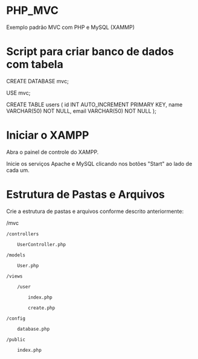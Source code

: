 # PHP_MVC
Exemplo padrão MVC com PHP e MySQL (XAMMP)

# Script para criar banco de dados com tabela
CREATE DATABASE mvc;

USE mvc;

CREATE TABLE users (
    id INT AUTO_INCREMENT PRIMARY KEY,
    name VARCHAR(50) NOT NULL,
    email VARCHAR(50) NOT NULL
);

# Iniciar o XAMPP
Abra o painel de controle do XAMPP.

Inicie os serviços Apache e MySQL clicando nos botões "Start" ao lado de cada um.

# Estrutura de Pastas e Arquivos
Crie a estrutura de pastas e arquivos conforme descrito anteriormente:

/mvc

    /controllers
    
        UserController.php
        
    /models
  
        User.php
   
    /views
    
        /user
        
            index.php
            
            create.php
    
    /config
    
        database.php
    
    /public
    
        index.php
